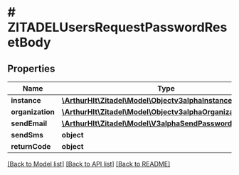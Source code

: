 # # ZITADELUsersRequestPasswordResetBody

## Properties

Name | Type | Description | Notes
------------ | ------------- | ------------- | -------------
**instance** | [**\ArthurHlt\Zitadel\Model\Objectv3alphaInstance**](Objectv3alphaInstance.md) |  | [optional]
**organization** | [**\ArthurHlt\Zitadel\Model\Objectv3alphaOrganization**](Objectv3alphaOrganization.md) |  | [optional]
**sendEmail** | [**\ArthurHlt\Zitadel\Model\V3alphaSendPasswordResetEmail**](V3alphaSendPasswordResetEmail.md) |  | [optional]
**sendSms** | **object** |  | [optional]
**returnCode** | **object** |  | [optional]

[[Back to Model list]](../../README.md#models) [[Back to API list]](../../README.md#endpoints) [[Back to README]](../../README.md)
